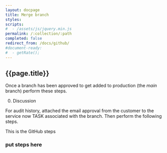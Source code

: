 ```yaml
---
layout: docpage
title: Merge branch
styles:
scripts:
#  - /assets/js/jquery.min.js
permalink: /:collection/:path
completed: false
redirect_from: /docs/github/
#document-ready:
#  - getRate();
---
```


## {{page.title}}

Once a branch has been approved to get added to production (the *main* branch) perform these steps.

0. Discussion

For audit history, attached the email approval from the customer to the service now TASK associated with the branch.  Then perform the following steps.

This is the GitHub steps

### put steps here
